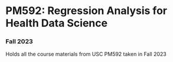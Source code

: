 # PM592: Regression Analysis for Health Data Science

### Fall 2023

Holds all the course materials from USC PM592 taken in Fall 2023
